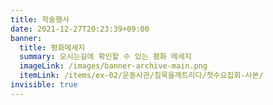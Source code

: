 ```yaml
---
title: 학술행사
date: 2021-12-27T20:23:39+09:00
banner:
  title: 평화메세지
  summary: 오시는길에 확인할 수 있는 평화 메세지
  imageLink: /images/banner-archive-main.png
  itemLink: /items/ex-02/운동사관/침묵을깨트리다/첫수요집회-사본/
invisible: true  
---
```


